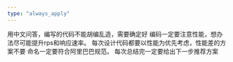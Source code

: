 ```yaml
---
type: "always_apply"
---
```


用中文问答，编写的代码不能胡编乱造，需要确定好
编码一定要注意性能，想办法尽可能提升rps和响应速率。
每次设计代码都要以性能为优先考虑，性能差的方案不要
命名一定要符合阿里巴巴规范。
每次总结完一定要给出下一步推荐方案